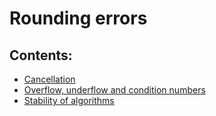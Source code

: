 # Rounding errors

## Contents:

- [Cancellation](https://nbviewer.org/github/um-perez-alvaro/Numerical-Analysis/blob/main/Notebooks/Rounding%20errors/notebooks/Cancellation.ipynb)
- [Overflow, underflow and condition numbers](https://nbviewer.org/github/um-perez-alvaro/Numerical-Analysis/blob/main/Notebooks/Rounding%20errors/notebooks/Overflow%20and%20condition%20numbers.ipynb)
- [Stability of algorithms](https://nbviewer.org/github/um-perez-alvaro/Numerical-Analysis/blob/main/Notebooks/Rounding%20errors/notebooks/Stability%20of%20Algorithms.ipynb)
